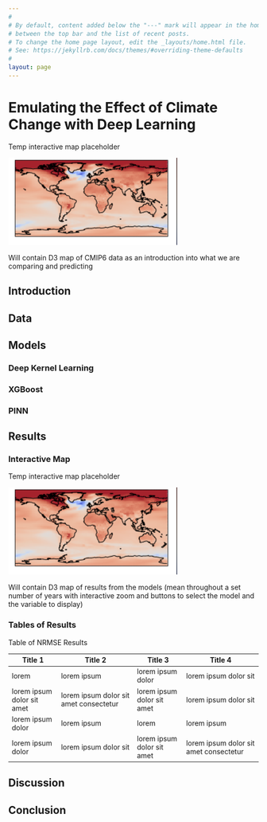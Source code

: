 ```yaml
---
#
# By default, content added below the "---" mark will appear in the home page
# between the top bar and the list of recent posts.
# To change the home page layout, edit the _layouts/home.html file.
# See: https://jekyllrb.com/docs/themes/#overriding-theme-defaults
#
layout: page
---
```

# Emulating the Effect of Climate Change with Deep Learning

<!-- Interactive Map -->
Temp interactive map placeholder

<img src="assets/images/temp map.png">

Will contain D3 map of CMIP6 data as an introduction into what we are comparing and predicting


## Introduction



## Data


## Models


### Deep Kernel Learning

### XGBoost

### PINN

## Results
### Interactive Map

Temp interactive map placeholder

<img src="assets/images/temp map.png">

Will contain D3 map of results from the models (mean throughout a set number of years with interactive zoom and buttons to select the model and the variable to display)



### Tables of Results
Table of NRMSE Results

Title 1 | Title 2 | Title 3 | Title 4
--- | --- | --- | ---
lorem | lorem ipsum | lorem ipsum dolor | lorem ipsum dolor sit
lorem ipsum dolor sit amet | lorem ipsum dolor sit amet consectetur | lorem ipsum dolor sit amet | lorem ipsum dolor sit
lorem ipsum dolor | lorem ipsum | lorem | lorem ipsum
lorem ipsum dolor | lorem ipsum dolor sit | lorem ipsum dolor sit amet | lorem ipsum dolor sit amet consectetur

## Discussion


## Conclusion